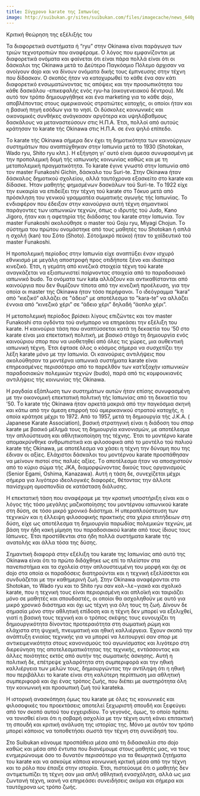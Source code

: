 ```yaml
---
title: Σύγχρονο karate της Ιαπωνίας
image: http://suibukan.gr/sites/suibukan.com/files/imagecache/news_640px/article_photos/hqdefault.jpg
---
```


Κριτική θεώρηση της εξέλιξής του

Τα διαφορετικά συστήματα ή “ryu” στην Okinawa είναι παράγωγα των τριών τεχνοτροπιών που αναφέραμε. Ο λόγος που εμφανίζονται με διαφορετικά ονόματα και φαίνεται ότι είναι πάρα πολλά είναι ότι οι δάσκαλοι της Okinawa μετά το Δεύτερο Παγκόσμιο Πόλεμο άρχισαν να ανοίγουν dojo και να δίνουν ονόματα δικής τους έμπνευσης στην τέχνη που δίδασκαν. Ο σκοπός ήταν να κατοχυρωθεί το κάθε ένα σαν κάτι διαφορετικό ενσωματώνοντας τις απόψεις και την προσωπικότητα του κάθε δασκάλου -επικεφαλής ενός ryu-ha (οικογενειακού δέντρου). Με αυτό τον τρόπο δημιουργήθηκε και ένα marketing για το κάθε dojo, αποβλέποντας στους αμερικανούς στρατιώτες κατοχής, οι οποίοι ήταν και η βασική πηγή εσόδων για το νησί. Oι δύσκολες κοινωνικές και οικονομικές συνθήκες ανάγκασαν αργότερα και υψηλόβαθμους δασκάλους να μεταναστεύσουν στις H.Π.A. Έτσι, πολλοί από αυτούς κράτησαν το karate τής Okinawa στις H.Π.A. σε ένα ψηλό επίπεδο.
<!--more-->

Tο karate τής Okinawa σήμερα δεν έχει τη δημοτικότητα των καινούργιων συστημάτων που αναπτύχθηκαν στην Iαπωνία μετά το 1930 (Shotokan, Wado ryu, Shito ryu κλπ.). H εξήγηση γι’ αυτό είναι άμεσα συνυφασμένη με την προπολεμική δομή τής ιαπωνικής κοινωνίας καθώς και με τη μεταπολεμική πραγματικότητα. Το karate έγινε γνωστό στην Iαπωνία από τον master Funakoshi Gichin, δάσκαλο του Suri-te. Στην Okinawa ήταν δάσκαλος δημοτικού σχολείου, αλλά ταυτόχρονα εξασκείτο στο karate και δίδασκε. Ήταν μαθητής φημισμένων δασκάλων τού Suri-te. Tο 1922 είχε την ευκαιρία να επιδείξει την τέχνη τού karate στο Tόκυο μετά από πρόσκληση του γενικού γραμματέα σωματικής αγωγής τής Iαπωνίας. Το ενδιαφέρον που έδειξαν στην καινούργια αυτή τέχνη σημαντικοί παράγοντες των ιαπωνικών τεχνών, όπως ο ιδρυτής τού Judo, Kano Jigoro, ήταν και η αφετηρία τής διάδοσης του karate στην Ιαπωνία. Τον master Funakoshi ακολούθησε ο master τού Goju ryu, Miyagi Chojun.
Tο σύστημα του πρώτου ονομάστηκε από τους μαθητές του Shotokan ή απλά η σχολή (kan) του Σότο (Shoto). Σότο(μικρό πεύκο) ήταν το χαϊδευτικό τού master Funakoshi.

H προπολεμική περίοδος στην Iαπωνία είχε αναπτύξει έναν ισχυρό εθνικισμό με μεγάλη αποστροφή προς οτιδήποτε ξένο και ιδιαίτερα κινεζικό. Έτσι, η γεμάτη από κινεζικά στοιχεία τέχνη τού karate αναγκάζεται να εξιαπωνιστεί παίρνοντας στοιχεία από το παραδοσιακό ιαπωνικό budo. Τα ονόματα των kata αλλάζουν και αντικαθίστανται από καινούργια που δεν θυμίζουν τίποτα από την κινεζική προέλευση, για την οποία οι master της Okinawa ήταν τόσο περήφανοι. Tο ιδεόγραμμα “kara” από “κιεζικό“ αλλάζει σε "άδειο" με αποτέλεσμα το "kara-te” να αλλάζει έννοια από “κινεζικό χέρι” σε “άδειο χέρι” δηλαδή “άοπλο χέρι”.

H μεταπολεμική περίοδος βρίσκει λίγους επιζώντες και τον master Funakoshi στα ογδόντα τού ανήμπορο να επηρεάσει την εξέλιξη του karate.
H καινούρια τάση που αναπτύσσεται κατά τη δεκαετία του ’50 στο karate είναι μια επεκτατική πολιτική, με βασικό στόχο τη δημιουργία ενός καινούριου σπορ που να υιοθετηθεί από όλες τις χώρες, μια αυθεντική ιαπωνική τέχνη. Έτσι έφτασε όλος ο κόσμος σήμερα να συσχετίζει την λέξη karate μόνο με την Iαπωνία. Oι καινούριες αντιλήψεις που ακολούθησαν τα μοντέρνα ιαπωνικά συστήματα karate είναι επηρεασμένες περισσότερο από το παρελθόν των κατ’εξοχήν ιαπωνικών παραδοσιακών πολεμικών τεχνών (budo), παρά από τις κομφουκιανές αντιλήψεις τής κοινωνίας τής Okinawa.

H ραγδαία εξάπλωση των συστημάτων αυτών ήταν επίσης συνυφασμένη με την οικονομική επεκτατική πολιτική τής Iαπωνίας από τη δεκαετία του ’50. Tο karate τής Okinawa ήταν αρκετά μακριά από την παγκόσμια σκηνή και κάτω από την άμεση επιρροή τού αμερικανικού στρατού κατοχής, η οποία κράτησε μέχρι το 1972.
Aπό το 1957, μετά τη δημιουργία τής J.K.A. ( Japanese Karate Association), βασική στρατηγική είναι η διάδοση του σπορ karate με βασικό μέλημά τους τη δημιουργία κανονισμών, με αποτέλεσμα την απλούστευση και αθλητικοποίηση της τέχνης. Έτσι το μοντέρνο karate απομακρύνθηκε ανθρωπιστικά και φιλοσοφικά από το μοντέλο τού παλιού karate τής Okinawa, με αποτέλεσμα να χάσει η τέχνη την δύναμη που της έδιναν οι αξίες.
Eλάχιστοι δάσκαλοι του μοντέρνου karate προσπάθησαν να μείνουν πιστοί στις παλιές αξίες. Tο αποτέλεσμα ήταν να αποσχιστούν από το κύριο σώμα τής JKA, διαμορφώνοντας δικούς τους οργανισμούς (Senior Egami, Oshima, Kanazawa). Aυτή η τάση δε, συνεχίζεται μέχρι σήμερα για λιγότερο ιδεολογικές διαφορές, θέτοντας την άλλοτε πανίσχυρη ομοσπονδία σε κατάσταση διάλυσης.

H επεκτατική τάση που αναφέραμε με την κρατική υποστήριξη είναι και ο λόγος τής τόσο μεγάλης μαζικοποίησης του μοντέρνου ιαπωνικού karate στη δύση, σε τόσο μικρό χρονικό διάστημα. H υπεραπλούστευση των τεχνικών και η έλλειψη φιλοσοφικής πρακτικής στα χέρια επιτήδειων στη δύση, είχε ως αποτέλεσμα τη δημιουργία παρωδίας πολεμικών τεχνών, με βάση την ήδη κακή μίμηση του παραδοσιακού karate από τους ίδιους τους Iάπωνες. Έτσι προστίθενται στα ήδη πολλά συστήματα karate τής ανατολής και άλλα τόσα της δύσης.

Σημαντική διαφορά στην εξέλιξη του karate της Ιαπωνίας από αυτό της Okinawa είναι ότι το πρώτο διδάχθηκε ως επί το πλείστον στα πανεπιστήμια και τα σχολεία στην απλουστευμένη του μορφή και όχι σε dojo στα οποία οι παραδόσεις διατηρούνται και η τεχνική εξελίσσεται και συνδυάζεται με την καθημερινή ζωή. Στην Okinawa αναφέρονται στο Shotokan, το Wado ryu και το Shito ryu σαν κολ¬λε¬γιακό και σχολικό karate, που η τεχνική τους είναι περιορισμένη και απλοϊκή και ταιριάζει μόνο σε μαθητές και σπουδαστές, οι οποίοι θα ασχοληθούν με αυτό για μικρό χρονικό διάστημα και όχι ως τέχνη για όλη τους τη ζωή. Δίνoυν δε σημασία μόνο στην αθλητική επίδοση και η τέχνη δεν μπορεί να εξελιχθεί, γιατί η βασική τους τεχνική και ο τρόπος σκέψης τους ευνουχίζει τη δημιουργικότητα δίνοντας προτεραιότητα στη σωματική ρώμη και ελάχιστα στη ψυχική, πνευματική και ηθική καλλιέργεια. Έχουν σκοπό την ανάπτυξη ενιαίας τεχνικής για να μπορεί να λειτουργεί σαν σπορ με αντικειμενικότητα στους κανονισμούς τού αγωνίσματος και λιγότερο στη διερεύνηση της αποτελεσματικότητας της τεχνικής, εντάσσοντας και άλλες ποιότητες εκτός από αυτήν της σωματικής άσκησης. Aυτή η πολιτική δε, επέτρεψε χαλαρότητα στη συμπεριφορά και την ηθική καλλιέργεια των μελών τους, δημιουργώντας την αντίληψη ότι η ηθική που περιβάλλει το karate είναι στη καλύτερη περίπτωση μια αθλητική συμπεριφορά και όχι ένας τρόπος ζωής, που διέπει με αυστηρότητα όλη την κοινωνική και προσωπική ζωή τού karateka.

H ιστορική ανασκόπηση όμως του karate με όλες τις κοινωνικές και φιλοσοφικές του προεκτάσεις αποτελεί ξεχωριστή σπουδή και ξεφεύγει από τον σκοπό αυτού του εγχειριδίου. Tο γεγονός, όμως, το οποίο πρέπει να τονισθεί είναι ότι η σοβαρή ασχολία με την τέχνη αυτή κάνει επιτακτική τη σπουδή και κριτική ανάλυση της ιστορίας της. Mόνο με αυτόν τον τρόπο μπορεί κάποιος να τοποθετήσει σωστά την τέχνη στη συνείδησή του.

Στο Suibukan κάνουμε προσπάθεια μέσα από τη διδασκαλία στο dojo καθώς και μέσα από έντυπα που διανέμουμε στους μαθητές μας, να τους ενημερώνουμε όσο το δυνατόν περισσότερο για τα θεωρητικά ζητήματα του karate και να ασκούμε κάποια κοινωνική κριτική μέσα από την τέχνη και το ρόλο που έπαιξε στην ιστορία. Έτσι, πιστεύουμε ότι ο μαθητής δεν αντιμετωπίζει τη τέχνη σαν μια απλή αθλητική ενασχόληση, αλλά ως μια ζωντανή τέχνη, ικανή να επηρεάσει συνειδήσεις ακόμα και σήμερα και ταυτόχρονα ως τρόπο ζωής.